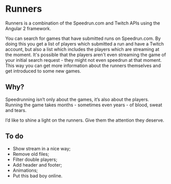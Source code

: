 # Runners

Runners is a combination of the Speedrun.com and Twitch APIs using the Angular 2 framework.

You can search for games that have submitted runs on Speedrun.com. By doing this you get a list of players which submitted a run and have a Twitch account, but also a list which includes the players which are streaming at the moment. It's possible that the players aren't even streaming the game of your initial search request - they might not even speedrun at that moment. This way you can get more information about the runners themselves and get introduced to some new games.

## Why?

Speedrunning isn’t only about the games, it’s also about the players. Running the game takes months - sometimes even years - of blood, sweat and tears.

I’d like to shine a light on the runners. Give them the attention they deserve.

## To do

- Show stream in a nice way;
- Remove old files;
- Filter double players;
- Add header and footer;
- Animations;
- Put this bad boy online.
